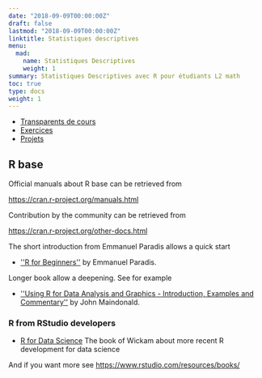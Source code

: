 ```yaml
---
date: "2018-09-09T00:00:00Z"
draft: false
lastmod: "2018-09-09T00:00:00Z"
linktitle: Statistiques descriptives
menu:
  mad:
    name: Statistiques Descriptives
    weight: 1
summary: Statistiques Descriptives avec R pour étudiants L2 math
toc: true
type: docs
weight: 1
---
```



  - [Transparents de cours](Statistiques-Des-R.pdf)
  - [Exercices](exercices-sceance-1.html)
  - [Projets](Projet-StatDes-2024.pdf)


## R base

Official manuals about R base can be retrieved from 

https://cran.r-project.org/manuals.html



Contribution by the community can be retrieved from

https://cran.r-project.org/other-docs.html

The short introduction from Emmanuel Paradis allows a quick start

   - [''R for Beginners''](https://cran.r-project.org/doc/contrib/Paradis-rdebuts_en.pdf) by Emmanuel Paradis.

Longer book allow a deepening. See for example

  - [''Using R for Data Analysis and Graphics - Introduction, Examples and Commentary''](https://cran.r-project.org/doc/contrib/usingR.pdf) by John Maindonald.



### R from RStudio developers

  -  [R for Data Science](https://r4ds.had.co.nz/)   The book of Wickam about more recent R development for data science 

And if you want more see https://www.rstudio.com/resources/books/

